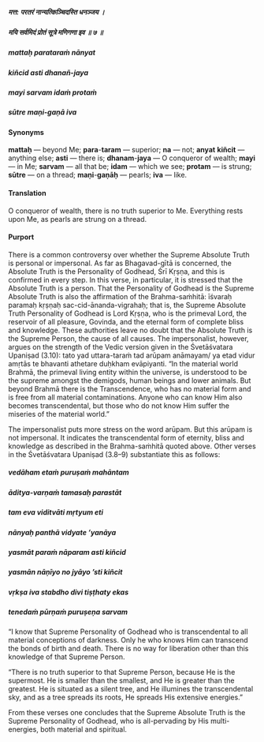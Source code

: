 ##### मत्त: परतरं नान्यत्किञ्चिदस्ति धनञ्जय ।
##### मयि सर्वमिदं प्रोतं सूत्रे मणिगणा इव ॥ ७ ॥

##### mattaḥ parataraṁ nānyat
##### kiñcid asti dhanañ-jaya
##### mayi sarvam idaṁ protaṁ
##### sūtre maṇi-gaṇā iva

#### Synonyms

**mattaḥ** — beyond Me; **para**-**taram** — superior; **na** — not; **anyat** **kiñcit** — anything else; **asti** — there is; **dhanam**-**jaya** — O conqueror of wealth; **mayi** — in Me; **sarvam** — all that be; **idam** — which we see; **protam** — is strung; **sūtre** — on a thread; **maṇi**-**gaṇāḥ** — pearls; **iva** — like.

#### Translation

O conqueror of wealth, there is no truth superior to Me. Everything rests upon Me, as pearls are strung on a thread.

#### Purport

There is a common controversy over whether the Supreme Absolute Truth is personal or impersonal. As far as Bhagavad-gītā is concerned, the Absolute Truth is the Personality of Godhead, Śrī Kṛṣṇa, and this is confirmed in every step. In this verse, in particular, it is stressed that the Absolute Truth is a person. That the Personality of Godhead is the Supreme Absolute Truth is also the affirmation of the Brahma-saṁhitā: īśvaraḥ paramaḥ kṛṣṇaḥ sac-cid-ānanda-vigrahaḥ; that is, the Supreme Absolute Truth Personality of Godhead is Lord Kṛṣṇa, who is the primeval Lord, the reservoir of all pleasure, Govinda, and the eternal form of complete bliss and knowledge. These authorities leave no doubt that the Absolute Truth is the Supreme Person, the cause of all causes. The impersonalist, however, argues on the strength of the Vedic version given in the Śvetāśvatara Upaniṣad (3.10): tato yad uttara-taraṁ tad arūpam anāmayam/ ya etad vidur amṛtās te bhavanti athetare duḥkham evāpiyanti. “In the material world Brahmā, the primeval living entity within the universe, is understood to be the supreme amongst the demigods, human beings and lower animals. But beyond Brahmā there is the Transcendence, who has no material form and is free from all material contaminations. Anyone who can know Him also becomes transcendental, but those who do not know Him suffer the miseries of the material world.”

The impersonalist puts more stress on the word arūpam. But this arūpam is not impersonal. It indicates the transcendental form of eternity, bliss and knowledge as described in the Brahma-saṁhitā quoted above. Other verses in the Śvetāśvatara Upaniṣad (3.8–9) substantiate this as follows:

##### vedāham etaṁ puruṣaṁ mahāntam
##### āditya-varṇaṁ tamasaḥ parastāt
##### tam eva viditvāti mṛtyum eti
##### nānyaḥ panthā vidyate ’yanāya

##### yasmāt paraṁ nāparam asti kiñcid
##### yasmān nāṇīyo no jyāyo ’sti kiñcit
##### vṛkṣa iva stabdho divi tiṣṭhaty ekas
##### tenedaṁ pūrṇaṁ puruṣeṇa sarvam

“I know that Supreme Personality of Godhead who is transcendental to all material conceptions of darkness. Only he who knows Him can transcend the bonds of birth and death. There is no way for liberation other than this knowledge of that Supreme Person.

“There is no truth superior to that Supreme Person, because He is the supermost. He is smaller than the smallest, and He is greater than the greatest. He is situated as a silent tree, and He illumines the transcendental sky, and as a tree spreads its roots, He spreads His extensive energies.”

From these verses one concludes that the Supreme Absolute Truth is the Supreme Personality of Godhead, who is all-pervading by His multi-energies, both material and spiritual.